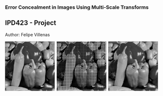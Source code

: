 ### Error Concealment in Images Using Multi-Scale Transforms
## IPD423 - Project

Author: Felipe Villenas

![alt text](https://github.com/felipeville/ipd423_proyecto/blob/main/result_images/result_25.png?raw=true)
